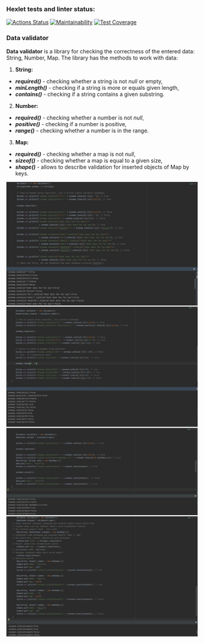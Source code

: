 ### Hexlet tests and linter status:
[![Actions Status](https://github.com/ArtSV86/java-project-78/actions/workflows/hexlet-check.yml/badge.svg)](https://github.com/ArtSV86/java-project-78/actions)
[![Maintainability](https://api.codeclimate.com/v1/badges/7dbce38435d59151487e/maintainability)](https://codeclimate.com/github/ArtSV86/java-project-78/maintainability)
[![Test Coverage](https://api.codeclimate.com/v1/badges/7dbce38435d59151487e/test_coverage)](https://codeclimate.com/github/ArtSV86/java-project-78/test_coverage)

### **Data validator**

**Data validator** is a library for checking the correctness of the entered data: String, Number, Map. The library has the methods to work with data:
1. **String:**
  - ***required()*** - checking whether a string is not _null_ or empty,
  - ***minLength()*** - checking if a string is more or equals given length,
  - ***contains()*** - checking if a string contains a given substring.
2. **Number:**
  - ***required()*** - checking whether a number is not _null_,
  - ***positive()*** - checking if a number is positive,
  - ***range()*** - checking whether a number is in the range.
3. **Map:**
  - ***required()*** - checking whether a map is not _null_,
  - ***sizeof()*** - checking whether a map is equal to a given size,
  - ***shape()*** - allows to describe validation for inserted objects of Map by keys.

![Screenshot 1](https://github.com/ArtSV86/java-project-78/blob/main/app/Screenshots/Screenshot%201%20(project).jpg)
![Screenshot 2](https://github.com/ArtSV86/java-project-78/blob/main/app/Screenshots/Screenshot%202%20(project).jpg)
![Screenshot 3](https://github.com/ArtSV86/java-project-78/blob/main/app/Screenshots/Screenshot%203%20(project).jpg)
![Screenshot 4](https://github.com/ArtSV86/java-project-78/blob/main/app/Screenshots/Screenshot%204%20(project).jpg)
